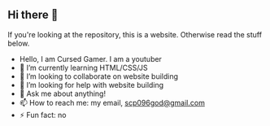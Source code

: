 ## Hi there 👋

If you're looking at the repository, this is a website. Otherwise read the stuff below.


- Hello, I am Cursed Gamer. I am a youtuber
- 🌱 I’m currently learning HTML/CSS/JS
- 👯 I’m looking to collaborate on website building
- 🤔 I’m looking for help with website building
- 💬 Ask me about anything!
- 📫 How to reach me: my email, scp096god@gmail.com
- ⚡ Fun fact: no

